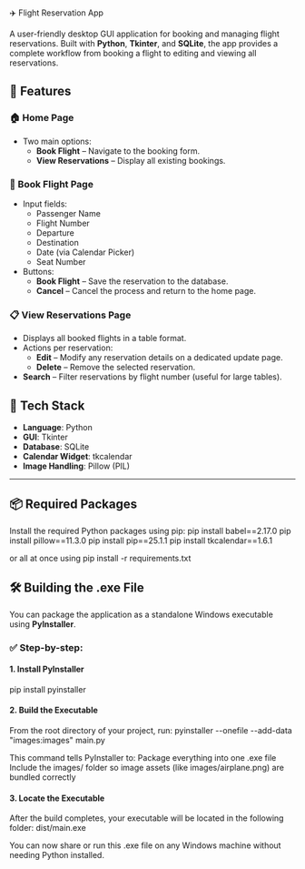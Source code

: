 ✈️ Flight Reservation App

A user-friendly desktop GUI application for booking and managing flight reservations. Built with **Python**, **Tkinter**, and **SQLite**, the app provides a complete workflow from booking a flight to editing and viewing all reservations.

## 📌 Features

### 🏠 Home Page
- Two main options:
  - **Book Flight** – Navigate to the booking form.
  - **View Reservations** – Display all existing bookings.

### 📝 Book Flight Page
- Input fields:
  - Passenger Name
  - Flight Number
  - Departure
  - Destination
  - Date (via Calendar Picker)
  - Seat Number
- Buttons:
  - **Book Flight** – Save the reservation to the database.
  - **Cancel** – Cancel the process and return to the home page.

### 📋 View Reservations Page
- Displays all booked flights in a table format.
- Actions per reservation:
  - **Edit** – Modify any reservation details on a dedicated update page.
  - **Delete** – Remove the selected reservation.
- **Search** – Filter reservations by flight number (useful for large tables).

## 💼 Tech Stack

- **Language**: Python
- **GUI**: Tkinter
- **Database**: SQLite
- **Calendar Widget**: tkcalendar
- **Image Handling**: Pillow (PIL)

---

## 📦 Required Packages

Install the required Python packages using pip:
pip install babel==2.17.0
pip install pillow==11.3.0
pip install pip==25.1.1
pip install tkcalendar==1.6.1

or all at once using 
pip install -r requirements.txt


## 🛠️ Building the .exe File

You can package the application as a standalone Windows executable using **PyInstaller**.

### ✅ Step-by-step:

#### 1. Install PyInstaller
pip install pyinstaller

#### 2. Build the Executable
From the root directory of your project, run:
pyinstaller --onefile --add-data "images:images" main.py

This command tells PyInstaller to:
Package everything into one .exe file
Include the images/ folder so image assets (like images/airplane.png) are bundled correctly

#### 3. Locate the Executable
After the build completes, your executable will be located in the following folder:
dist/main.exe

You can now share or run this .exe file on any Windows machine without needing Python installed.


